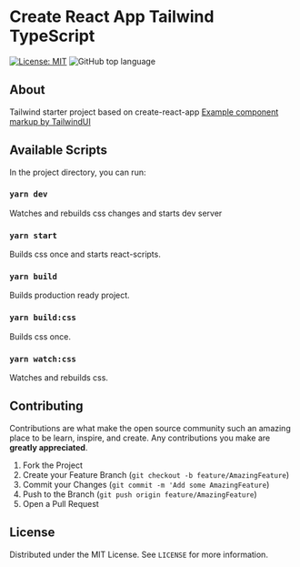 # Create React App Tailwind TypeScript

[![License: MIT](https://img.shields.io/github/license/impulse/cra-tailwind-starter.svg)](https://opensource.org/licenses/MIT)
<img alt="GitHub top language" src="https://img.shields.io/github/languages/top/impulse/cra-tailwind-starter.svg">

## About

Tailwind starter project based on create-react-app
[Example component markup by TailwindUI](https://tailwindui.com/)

## Available Scripts

In the project directory, you can run:

### `yarn dev`

Watches and rebuilds css changes and starts dev server<br>

### `yarn start`

Builds css once and starts react-scripts.<br>

### `yarn build`

Builds production ready project.<br>

### `yarn build:css`

Builds css once.<br>

### `yarn watch:css`

Watches and rebuilds css.<br>

## Contributing

Contributions are what make the open source community such an amazing place to be learn, inspire, and create. Any contributions you make are **greatly appreciated**.

1. Fork the Project
2. Create your Feature Branch (`git checkout -b feature/AmazingFeature`)
3. Commit your Changes (`git commit -m 'Add some AmazingFeature`)
4. Push to the Branch (`git push origin feature/AmazingFeature`)
5. Open a Pull Request

## License

Distributed under the MIT License. See `LICENSE` for more information.
